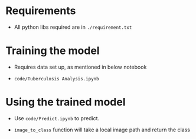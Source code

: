 # Requirements
- All python libs required are in `./requirement.txt`

# Training the model
- Requires data set up, as mentioned in below notebook

- `code/Tuberculosis Analysis.ipynb`

# Using the trained model

- Use `code/Predict.ipynb` to predict.

- `image_to_class` function will take a local image path and return the class
